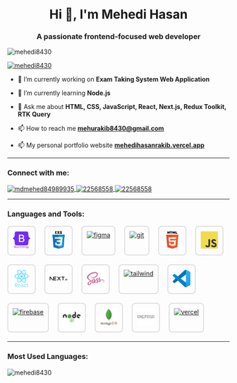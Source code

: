 <h1 align="center">Hi 👋, I'm Mehedi Hasan</h1>
<h3 align="center">A passionate frontend-focused web developer</h3>

<p align="left"> 
  <img src="https://komarev.com/ghpvc/?username=mehedi8430&label=Profile%20views&color=0e75b6&style=flat" alt="mehedi8430" /> 
</p>

<p align="left"> 
  <a href="https://github.com/ryo-ma/github-profile-trophy">
    <img src="https://github-profile-trophy.vercel.app/?username=mehedi8430" alt="mehedi8430" />
  </a> 
</p>

- 🔭 I’m currently working on **Exam Taking System Web Application**

- 🌱 I’m currently learning **Node.js**

- 💬 Ask me about **HTML, CSS, JavaScript, React, Next.js, Redux Toolkit, RTK Query**

- 📫 How to reach me **mehurakib8430@gmail.com**

- 📫 My personal portfolio website **[mehedihasanrakib.vercel.app](https://mehedihasanrakib.vercel.app)**

---

<h3 align="left">Connect with me:</h3>
<p align="left">
  <a href="https://twitter.com/mdmehed84989935" target="blank">
    <img align="center" src="https://raw.githubusercontent.com/rahuldkjain/github-profile-readme-generator/master/src/images/icons/Social/twitter.svg" alt="mdmehed84989935" height="30" width="40" />
  </a>
  <a href="https://stackoverflow.com/users/22568558" target="blank">
    <img align="center" src="https://raw.githubusercontent.com/rahuldkjain/github-profile-readme-generator/master/src/images/icons/Social/stack-overflow.svg" alt="22568558" height="30" width="40" />
  </a>
  <a href="https://www.facebook.com/profile.php?id=100094921012536" target="blank">
    <img align="center" src="https://raw.githubusercontent.com/rahuldkjain/github-profile-readme-generator/master/src/images/icons/Social/facebook.svg" alt="22568558" height="30" width="40" />
  </a>
</p>

---

<h3 align="left">Languages and Tools:</h3>

<div align="left" style="display: flex; flex-wrap: wrap; gap: 20px; margin-bottom: 20px;">
  <a href="https://getbootstrap.com" target="_blank" rel="noreferrer" style="border: 2px solid #ddd; border-radius: 8px; padding: 10px;">
    <img src="https://raw.githubusercontent.com/devicons/devicon/master/icons/bootstrap/bootstrap-plain-wordmark.svg" alt="bootstrap" width="40" height="40"/>
  </a>
  <a href="https://www.w3schools.com/css/" target="_blank" rel="noreferrer" style="border: 2px solid #ddd; border-radius: 8px; padding: 10px;">
    <img src="https://raw.githubusercontent.com/devicons/devicon/master/icons/css3/css3-original-wordmark.svg" alt="css3" width="40" height="40"/>
  </a>
  <a href="https://www.figma.com/" target="_blank" rel="noreferrer" style="border: 2px solid #ddd; border-radius: 8px; padding: 10px;">
    <img src="https://www.vectorlogo.zone/logos/figma/figma-icon.svg" alt="figma" width="40" height="40"/>
  </a>
  <a href="https://git-scm.com/" target="_blank" rel="noreferrer" style="border: 2px solid #ddd; border-radius: 8px; padding: 10px;">
    <img src="https://www.vectorlogo.zone/logos/git-scm/git-scm-icon.svg" alt="git" width="40" height="40"/>
  </a>
  <a href="https://www.w3.org/html/" target="_blank" rel="noreferrer" style="border: 2px solid #ddd; border-radius: 8px; padding: 10px;">
    <img src="https://raw.githubusercontent.com/devicons/devicon/master/icons/html5/html5-original-wordmark.svg" alt="html5" width="40" height="40"/>
  </a>
  <a href="https://developer.mozilla.org/en-US/docs/Web/JavaScript" target="_blank" rel="noreferrer" style="border: 2px solid #ddd; border-radius: 8px; padding: 10px;">
    <img src="https://raw.githubusercontent.com/devicons/devicon/master/icons/javascript/javascript-original.svg" alt="javascript" width="40" height="40"/>
  </a>
  <a href="https://reactjs.org/" target="_blank" rel="noreferrer" style="border: 2px solid #ddd; border-radius: 8px; padding: 10px;">
    <img src="https://raw.githubusercontent.com/devicons/devicon/master/icons/react/react-original-wordmark.svg" alt="react" width="40" height="40"/>
  </a>
  <a href="https://nextjs.org/" target="_blank" rel="noreferrer" style="border: 2px solid #ddd; border-radius: 8px; padding: 10px;">
    <img src="https://raw.githubusercontent.com/devicons/devicon/master/icons/nextjs/nextjs-original-wordmark.svg" alt="nextjs" width="40" height="40"/>
  </a>
  <a href="https://sass-lang.com" target="_blank" rel="noreferrer" style="border: 2px solid #ddd; border-radius: 8px; padding: 10px;">
    <img src="https://raw.githubusercontent.com/devicons/devicon/master/icons/sass/sass-original.svg" alt="sass" width="40" height="40"/>
  </a>
  <a href="https://tailwindcss.com/" target="_blank" rel="noreferrer" style="border: 2px solid #ddd; border-radius: 8px; padding: 10px;">
    <img src="https://www.vectorlogo.zone/logos/tailwindcss/tailwindcss-icon.svg" alt="tailwind" width="40" height="40"/>
  </a>
  <a href="https://code.visualstudio.com/" target="_blank" rel="noreferrer" style="border: 2px solid #ddd; border-radius: 8px; padding: 10px;">
    <img src="https://raw.githubusercontent.com/devicons/devicon/master/icons/vscode/vscode-original.svg" alt="vscode" width="40" height="40"/>
  </a>
  <a href="https://firebase.google.com/" target="_blank" rel="noreferrer" style="border: 2px solid #ddd; border-radius: 8px; padding: 10px;">
    <img src="https://www.vectorlogo.zone/logos/firebase/firebase-icon.svg" alt="firebase" width="40" height="40"/>
  </a>
  <a href="https://nodejs.org/" target="_blank" rel="noreferrer" style="border: 2px solid #ddd; border-radius: 8px; padding: 10px;">
    <img src="https://raw.githubusercontent.com/devicons/devicon/master/icons/nodejs/nodejs-original-wordmark.svg" alt="nodejs" width="40" height="40"/>
  </a>
  <a href="https://www.mongodb.com/" target="_blank" rel="noreferrer" style="border: 2px solid #ddd; border-radius: 8px; padding: 10px;">
    <img src="https://raw.githubusercontent.com/devicons/devicon/master/icons/mongodb/mongodb-original-wordmark.svg" alt="mongodb" width="40" height="40"/>
  </a>
  <a href="https://expressjs.com/" target="_blank" rel="noreferrer" style="border: 2px solid #ddd; border-radius: 8px; padding: 10px;">
    <img src="https://raw.githubusercontent.com/devicons/devicon/master/icons/express/express-original-wordmark.svg" alt="express" width="40" height="40"/>
  </a>
  <a href="https://vercel.com/" target="_blank" rel="noreferrer" style="border: 2px solid #ddd; border-radius: 8px; padding: 10px;">
    <img src="https://www.vectorlogo.zone/logos/vercel/vercel-icon.svg" alt="vercel" width="40" height="40"/>
  </a>
</div>

---

<h3 align="left">Most Used Languages:</h3>
<p>
  <img align="center" src="https://github-readme-stats.vercel.app/api/top-langs?username=mehedi8430&show_icons=true&locale=en&layout=compact" alt="mehedi8430" />
</p>
